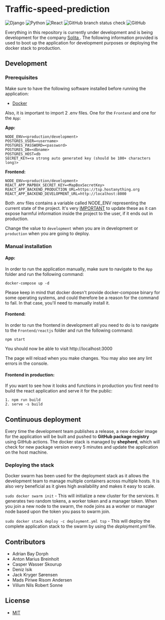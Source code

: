 # Traffic-speed-prediction
![Django](https://img.shields.io/badge/django-%23092E20.svg?style=for-the-badge&logo=django&logoColor=white)
![Python](https://img.shields.io/badge/python-3670A0?style=for-the-badge&logo=python&logoColor=ffdd54)
![React](https://img.shields.io/badge/react-%2320232a.svg?style=for-the-badge&logo=react&logoColor=%2361DAFB)
![GitHub branch status check](https://img.shields.io/github/checks-status/denizisik58/traffic-speed-prediction/main?logo=GitHub&style=for-the-badge)
![GitHub](https://img.shields.io/github/license/denizisik58/traffic-speed-prediction?style=for-the-badge)

Everything in this repository is currently under development and is being development for the company <u>[Solita](https://www.solita.fi/en/?utm_campaign=EST:+Brand&utm_term=solita&utm_source=adwords&utm_medium=ppc&hsa_kw=solita&hsa_acc=2178929025&hsa_mt=e&hsa_grp=123766618555&hsa_tgt=kwd-334844187&hsa_src=g&hsa_cam=13334249436&hsa_net=adwords&hsa_ad=525097120039&hsa_ver=3&gclid=CjwKCAjw9-KTBhBcEiwAr19igyzTDgaTbxDB4OXuDHPWwFqxYIEXXrlGfyWRza2-p1sCwaj-uH7nPBoCzR4QAvD_BwE) </u>. The following information provided is used to boot up the application for development purposes or deploying the docker stack to production.

## Development

### Prerequisites
Make sure to have the following software installed before running the application:
- [Docker](https://www.docker.com/)


Also, it is important to import 2 .env files. One for the `Frontend` and one for the `App`:

**App:**
```
NODE_ENV=<production/development>
POSTGRES_USER=<username>
POSTGRES_PASSWORD=<password>
POSTGRES_DB=<dbname>
POSTGRES_HOST=db
SECRET_KEY=<a strong auto generated key (should be 100+ characters long)>
```

**Frontend:**

```
NODE_ENV=<production/development>
REACT_APP_MAPBOX_SECRET_KEY=<MapBoxSecretKey>
REACT_APP_BACKEND_PRODUCTION_URL=https://tsp.hostanything.org
REACT_APP_BACKEND_DEVELOPMENT_URL=http://localhost:8000
```

Both .env files contains a variable called NODE_ENV representing the current state of the project. It's very <u>IMPORTANT</u> to update these as it can expose harmful information inside the project to the user, if it ends out in production. 

Change the value to `development` when you are in development or `production` when you are going to deploy.


### Manual installation

#### App:
In order to run the application manually, make sure to navigate to the `App` folder and run the following command:

```docker-compose up -d```

Please keep in mind that docker doesn't provide docker-compose binary for some operating systems, and could therefore be a reason for the command to fail. In that case, you'll need to manually install it.

#### Frontend:

In order to run the frontend in development all you need to do is to navigate to the `Frontend/reactjs` folder and run the following command:

`npm start`

You should now be able to visit http://localhost:3000

The page will reload when you make changes.
You may also see any lint errors in the console.

#### Frontend in production:
If you want to see how it looks and functions in production you first need to build the react application and serve it for the public:

```
1. npm run build
2. serve -s build
```



## Continuous deployment

Every time the development team publishes a release, a new docker image for the application will be built and pushed to **GitHub package registry** using GitHub actions. The docker stack is managed by **shepherd**, which will check for new package version every 5 minutes and update the application on the host machine. 


### Deploying the stack

Docker swarm has been used for the deployment stack as it allows the development team to manage multiple containers across multiple hosts. It is also very beneficial as it gives high availability and makes it easy to scale.

`sudo docker swarm init` - This will initialize a new cluster for the services. It generates two random tokens, a worker token and a manager token. When you join a new node to the swarm, the node joins as a worker or manager node based upon the token you pass to swarm join.

`sudo docker stack deploy -c deployment.yml tsp` - This will deploy the complete application stack to the swarm by using the *deployment.yml* file.

## Contributors
- Adrian Bay Dorph
- Anton Marius Breinholt
- Casper Wasser Skourup
- Deniz Isik
- Jack Kryger Sørensen
- Mads Piriwe Risom Andersen
- Villum Nils Robert Sonne

## License
- [MIT](https://github.com/denizisik58/traffic-speed-prediction/blob/main/LICENSE)

